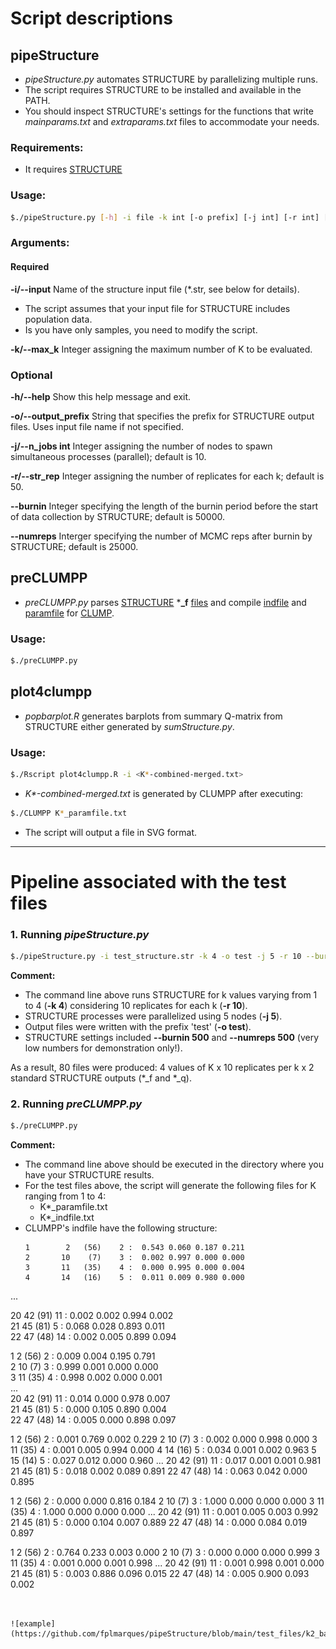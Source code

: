 # Script descriptions
## pipeStructure
- _pipeStructure.py_ automates STRUCTURE by parallelizing multiple runs. 
- The script requires STRUCTURE to be installed and available in the PATH.
- You should inspect STRUCTURE's settings for the functions that write _mainparams.txt_ and _extraparams.txt_ files to accommodate your needs.

### Requirements:
- It requires [STRUCTURE](https://web.stanford.edu/group/pritchardlab/structure_software/release_versions/v2.3.4/html/structure.html)

### Usage:

```bash
$./pipeStructure.py [-h] -i file -k int [-o prefix] [-j int] [-r int] [--burnin int] [--numreps int]
```

### Arguments:
#### Required
**-i/--input**  Name of the structure input file (*.str, see below for details).
- The script assumes that your input file for STRUCTURE includes population data.
- Is you have only samples, you need to modify the script.

**-k/--max_k**  Integer assigning the maximum number of K to be evaluated.

### Optional
**-h/--help**  Show this help message and exit.

**-o/--output_prefix** String that specifies the prefix for STRUCTURE output files. Uses input file name if not specified.

**-j/--n_jobs int**  Integer assigning the number of nodes to spawn simultaneous processes (parallel); default is 10.

**-r/--str_rep** Integer assigning the number of replicates for each k; default is 50.

**--burnin**  Integer specifying the length of the burnin period before the start of data collection by STRUCTURE; default is 50000.

**--numreps** Interger specifying the number of MCMC reps after burnin by STRUCTURE; default is 25000.


## preCLUMPP
- _preCLUMPP.py_ parses [STRUCTURE](https://web.stanford.edu/group/pritchardlab/structure.html) ***_f** [files](https://rosenberglab.stanford.edu/software/CLUMPP_Manual.pdf)
   and compile [indfile](https://rosenberglab.stanford.edu/software/CLUMPP_Manual.pdf) and [paramfile](https://rosenberglab.stanford.edu/software/CLUMPP_Manual.pdf) for [CLUMP](https://rosenberglab.stanford.edu/clumpp.html).

### Usage:
```bash
$./preCLUMPP.py
```
## plot4clumpp
- _popbarplot.R_ generates barplots from summary Q-matrix from STRUCTURE either generated by _sumStructure.py_.

### Usage:
```bash
$./Rscript plot4clumpp.R -i <K*-combined-merged.txt>
```
- _K*-combined-merged.txt_ is generated by CLUMPP after executing:

```bash
$./CLUMPP K*_paramfile.txt
```
- The script will output a file in SVG format.

---

# Pipeline associated with the test files
### 1. Running _pipeStructure.py_

```bash
$./pipeStructure.py -i test_structure.str -k 4 -o test -j 5 -r 10 --burnin 500 --numreps 500
```

**Comment:**
- The command line above runs STRUCTURE for k values varying from 1 to 4 (**-k 4**) considering 10 replicates for each k (**-r 10**).
- STRUCTURE processes were parallelized using 5 nodes (**-j 5**).
- Output files were written with the prefix 'test' (**-o test**).
- STRUCTURE settings included **--burnin 500** and **--numreps 500** (very low numbers for demonstration only!).

As a result, 80 files were produced: 4 values of K x 10 replicates per k x 2 standard STRUCTURE outputs (*_f and *_q).

### 2. Running _preCLUMPP.py_
```bash
$./preCLUMPP.py
```
**Comment:**
- The command line above should be executed in the directory where you have your STRUCTURE results.
- For the test files above, the script will generate the following files for K ranging from 1 to 4:
  - K*_paramfile.txt
  - K*_indfile.txt
- CLUMPP's indfile have the following structure:
  ```
  1        2   (56)    2 :  0.543 0.060 0.187 0.211  
  2       10    (7)    3 :  0.002 0.997 0.000 0.000  
  3       11   (35)    4 :  0.000 0.995 0.000 0.004  
  4       14   (16)    5 :  0.011 0.009 0.980 0.000  
...  

 20       42   (91)   11 :  0.002 0.002 0.994 0.002  
 21       45   (81)    5 :  0.068 0.028 0.893 0.011  
 22       47   (48)   14 :  0.002 0.005 0.899 0.094  

  1        2   (56)    2 :  0.009 0.004 0.195 0.791  
  2       10    (7)    3 :  0.999 0.001 0.000 0.000  
  3       11   (35)    4 :  0.998 0.002 0.000 0.001  
...  
 20       42   (91)   11 :  0.014 0.000 0.978 0.007   
 21       45   (81)    5 :  0.000 0.105 0.890 0.004  
 22       47   (48)   14 :  0.005 0.000 0.898 0.097  
 
  1        2   (56)    2 :  0.001 0.769 0.002 0.229 
  2       10    (7)    3 :  0.002 0.000 0.998 0.000 
  3       11   (35)    4 :  0.001 0.005 0.994 0.000 
  4       14   (16)    5 :  0.034 0.001 0.002 0.963 
  5       15   (14)    5 :  0.027 0.012 0.000 0.960 
...
 20       42   (91)   11 :  0.017 0.001 0.001 0.981 
 21       45   (81)    5 :  0.018 0.002 0.089 0.891 
 22       47   (48)   14 :  0.063 0.042 0.000 0.895 

  1        2   (56)    2 :  0.000 0.000 0.816 0.184 
  2       10    (7)    3 :  1.000 0.000 0.000 0.000 
  3       11   (35)    4 :  1.000 0.000 0.000 0.000 
...
 20       42   (91)   11 :  0.001 0.005 0.003 0.992 
 21       45   (81)    5 :  0.000 0.104 0.007 0.889 
 22       47   (48)   14 :  0.000 0.084 0.019 0.897 

  1        2   (56)    2 :  0.764 0.233 0.003 0.000 
  2       10    (7)    3 :  0.000 0.000 0.000 0.999 
  3       11   (35)    4 :  0.001 0.000 0.001 0.998 
...
 20       42   (91)   11 :  0.001 0.998 0.001 0.000 
 21       45   (81)    5 :  0.003 0.886 0.096 0.015 
 22       47   (48)   14 :  0.005 0.900 0.093 0.002 
  ```


![example](https://github.com/fplmarques/pipeStructure/blob/main/test_files/k2_barplot.png)




